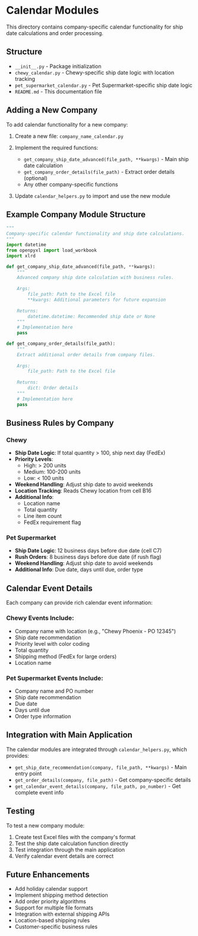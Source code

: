 # Calendar Modules

This directory contains company-specific calendar functionality for ship date calculations and order processing.

## Structure

- `__init__.py` - Package initialization
- `chewy_calendar.py` - Chewy-specific ship date logic with location tracking
- `pet_supermarket_calendar.py` - Pet Supermarket-specific ship date logic
- `README.md` - This documentation file

## Adding a New Company

To add calendar functionality for a new company:

1. Create a new file: `company_name_calendar.py`
2. Implement the required functions:
   - `get_company_ship_date_advanced(file_path, **kwargs)` - Main ship date calculation
   - `get_company_order_details(file_path)` - Extract order details (optional)
   - Any other company-specific functions

3. Update `calendar_helpers.py` to import and use the new module

## Example Company Module Structure

```python
"""
Company-specific calendar functionality and ship date calculations.
"""
import datetime
from openpyxl import load_workbook
import xlrd

def get_company_ship_date_advanced(file_path, **kwargs):
    """
    Advanced company ship date calculation with business rules.
    
    Args:
        file_path: Path to the Excel file
        **kwargs: Additional parameters for future expansion
    
    Returns:
        datetime.datetime: Recommended ship date or None
    """
    # Implementation here
    pass

def get_company_order_details(file_path):
    """
    Extract additional order details from company files.
    
    Args:
        file_path: Path to the Excel file
    
    Returns:
        dict: Order details
    """
    # Implementation here
    pass
```

## Business Rules by Company

### Chewy
- **Ship Date Logic**: If total quantity > 100, ship next day (FedEx)
- **Priority Levels**: 
  - High: > 200 units
  - Medium: 100-200 units  
  - Low: < 100 units
- **Weekend Handling**: Adjust ship date to avoid weekends
- **Location Tracking**: Reads Chewy location from cell B16
- **Additional Info**: 
  - Location name
  - Total quantity
  - Line item count
  - FedEx requirement flag

### Pet Supermarket
- **Ship Date Logic**: 12 business days before due date (cell C7)
- **Rush Orders**: 8 business days before due date (if rush flag)
- **Weekend Handling**: Adjust ship date to avoid weekends
- **Additional Info**: Due date, days until due, order type

## Calendar Event Details

Each company can provide rich calendar event information:

### Chewy Events Include:
- Company name with location (e.g., "Chewy Phoenix - PO 12345")
- Ship date recommendation
- Priority level with color coding
- Total quantity
- Shipping method (FedEx for large orders)
- Location name

### Pet Supermarket Events Include:
- Company name and PO number
- Ship date recommendation
- Due date
- Days until due
- Order type information

## Integration with Main Application

The calendar modules are integrated through `calendar_helpers.py`, which provides:

- `get_ship_date_recommendation(company, file_path, **kwargs)` - Main entry point
- `get_order_details(company, file_path)` - Get company-specific details
- `get_calendar_event_details(company, file_path, po_number)` - Get complete event info

## Testing

To test a new company module:

1. Create test Excel files with the company's format
2. Test the ship date calculation function directly
3. Test integration through the main application
4. Verify calendar event details are correct

## Future Enhancements

- Add holiday calendar support
- Implement shipping method detection
- Add order priority algorithms
- Support for multiple file formats
- Integration with external shipping APIs
- Location-based shipping rules
- Customer-specific business rules 